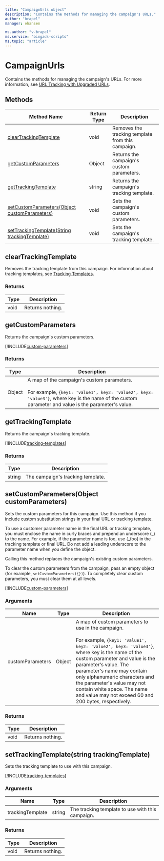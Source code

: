 ```yaml
---
title: "CampaignUrls object"
description: "Contains the methods for managing the campaign's URLs."
author: "brapel"
manager: ehansen

ms.author: "v-brapel"
ms.service: "bingads-scripts"
ms.topic: "article"
---
```


# CampaignUrls

Contains the methods for managing the campaign's URLs. For more information, see [URL Tracking with Upgraded URLs](/bingads/guides/url-tracking-upgraded-urls).

## Methods

|Method Name|Return Type|Description|
|-|-|-
[clearTrackingTemplate](#cleartrackingtemplate)|void|Removes the tracking template from this campaign.
[getCustomParameters](#getcustomparameters)|Object|Returns the campaign's custom parameters.
[getTrackingTemplate](#gettrackingtemplate)|string|Returns the campaign's tracking template.
[setCustomParameters(Object customParameters)](#setcustomparameters~object-customparameters~)|void|Sets the campaign's custom parameters.
[setTrackingTemplate(String trackingTemplate)](#settrackingtemplate~string-trackingtemplate~)|void|Sets the campaign's tracking template.

## <a name="cleartrackingtemplate"></a>clearTrackingTemplate
Removes the tracking template from this campaign. For information about tracking templates, see [Tracking Templates](/bingads/guides/url-tracking-upgraded-urls#trackingtemplatevalidation).

### Returns

|Type|Description|
|-|-
void|Returns nothing.

## <a name="getcustomparameters"></a>getCustomParameters
Returns the campaign's custom parameters.  

[!INCLUDE[custom-parameters](../includes/custom-parameters.md)]

### Returns

|Type|Description|
|-|-
Object|A map of the campaign's custom parameters.<br /><br />For example, `{key1: 'value1', key2: 'value2', key3: 'value3'}`, where key is the name of the custom parameter and value is the parameter's value.

## <a name="gettrackingtemplate"></a>getTrackingTemplate
Returns the campaign's tracking template. 

[!INCLUDE[tracking-templates](../includes/tracking-templates.md)]

### Returns

|Type|Description|
|-|-
string|The campaign's tracking template.

## <a name="setcustomparameters~object-customparameters~"></a>setCustomParameters(Object customParameters)
Sets the custom parameters for this campaign. Use this method if you include custom substitution strings in your final URL or tracking template.

To use a customer parameter name in the final URL or tracking template, you must enclose the name in curly braces and prepend an underscore (_) to the name. For example, if the parameter name is foo, use {_foo} in the tracking template or final URL. Do not add a leading underscore to the parameter name when you define the object. 

Calling this method replaces the campaign's existing custom parameters.

To clear the custom parameters from the campaign, pass an empty object (for example, `setCustomParameters({})`). To completely clear custom parameters, you must clear them at all levels.

[!INCLUDE[custom-parameters](../includes/custom-parameters.md)]


### Arguments

|Name|Type|Description|
|-|-|-
customParameters|Object|A map of custom parameters to use in the campaign.<br /><br />For example, `{key1: 'value1', key2: 'value2', key3: 'value3'}`, where key is the name of the custom parameter and value is the parameter's value. The parameter's name may contain only alphanumeric characters and the parameter's value may not contain white space. The name and value may not exceed 60 and 200 bytes, respectively.

### Returns

|Type|Description|
|-|-
void|Returns nothing.

## <a name="settrackingtemplate~string-trackingtemplate~"></a>setTrackingTemplate(string trackingTemplate)
Sets the tracking template to use with this campaign. 

[!INCLUDE[tracking-templates](../includes/tracking-templates.md)]

### Arguments

|Name|Type|Description|
|-|-|-
trackingTemplate|string|The tracking template to use with this campaign.

### Returns

|Type|Description|
|-|-
void|Returns nothing.

